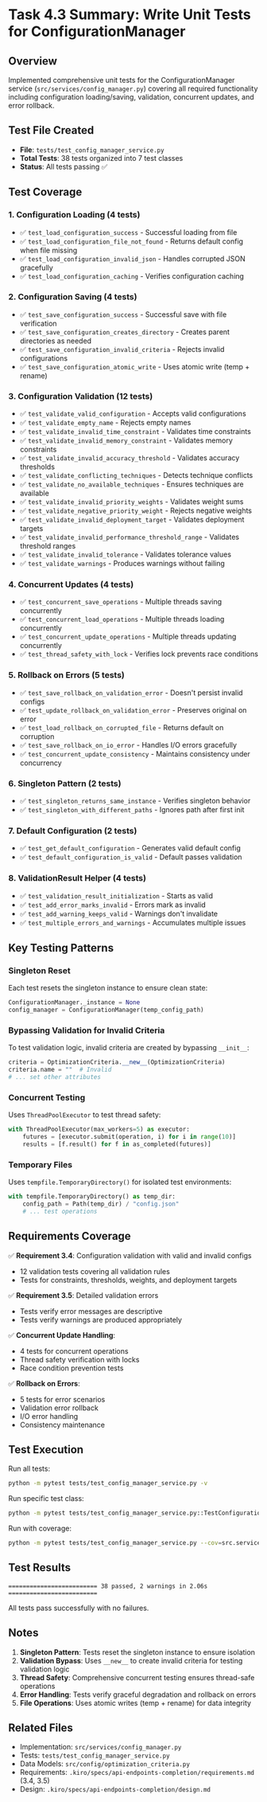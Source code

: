 # Task 4.3 Summary: Write Unit Tests for ConfigurationManager

## Overview
Implemented comprehensive unit tests for the ConfigurationManager service (`src/services/config_manager.py`) covering all required functionality including configuration loading/saving, validation, concurrent updates, and error rollback.

## Test File Created
- **File**: `tests/test_config_manager_service.py`
- **Total Tests**: 38 tests organized into 7 test classes
- **Status**: All tests passing ✅

## Test Coverage

### 1. Configuration Loading (4 tests)
- ✅ `test_load_configuration_success` - Successful loading from file
- ✅ `test_load_configuration_file_not_found` - Returns default config when file missing
- ✅ `test_load_configuration_invalid_json` - Handles corrupted JSON gracefully
- ✅ `test_load_configuration_caching` - Verifies configuration caching

### 2. Configuration Saving (4 tests)
- ✅ `test_save_configuration_success` - Successful save with file verification
- ✅ `test_save_configuration_creates_directory` - Creates parent directories as needed
- ✅ `test_save_configuration_invalid_criteria` - Rejects invalid configurations
- ✅ `test_save_configuration_atomic_write` - Uses atomic write (temp + rename)

### 3. Configuration Validation (12 tests)
- ✅ `test_validate_valid_configuration` - Accepts valid configurations
- ✅ `test_validate_empty_name` - Rejects empty names
- ✅ `test_validate_invalid_time_constraint` - Validates time constraints
- ✅ `test_validate_invalid_memory_constraint` - Validates memory constraints
- ✅ `test_validate_invalid_accuracy_threshold` - Validates accuracy thresholds
- ✅ `test_validate_conflicting_techniques` - Detects technique conflicts
- ✅ `test_validate_no_available_techniques` - Ensures techniques are available
- ✅ `test_validate_invalid_priority_weights` - Validates weight sums
- ✅ `test_validate_negative_priority_weight` - Rejects negative weights
- ✅ `test_validate_invalid_deployment_target` - Validates deployment targets
- ✅ `test_validate_invalid_performance_threshold_range` - Validates threshold ranges
- ✅ `test_validate_invalid_tolerance` - Validates tolerance values
- ✅ `test_validate_warnings` - Produces warnings without failing

### 4. Concurrent Updates (4 tests)
- ✅ `test_concurrent_save_operations` - Multiple threads saving concurrently
- ✅ `test_concurrent_load_operations` - Multiple threads loading concurrently
- ✅ `test_concurrent_update_operations` - Multiple threads updating concurrently
- ✅ `test_thread_safety_with_lock` - Verifies lock prevents race conditions

### 5. Rollback on Errors (5 tests)
- ✅ `test_save_rollback_on_validation_error` - Doesn't persist invalid configs
- ✅ `test_update_rollback_on_validation_error` - Preserves original on error
- ✅ `test_load_rollback_on_corrupted_file` - Returns default on corruption
- ✅ `test_save_rollback_on_io_error` - Handles I/O errors gracefully
- ✅ `test_concurrent_update_consistency` - Maintains consistency under concurrency

### 6. Singleton Pattern (2 tests)
- ✅ `test_singleton_returns_same_instance` - Verifies singleton behavior
- ✅ `test_singleton_with_different_paths` - Ignores path after first init

### 7. Default Configuration (2 tests)
- ✅ `test_get_default_configuration` - Generates valid default config
- ✅ `test_default_configuration_is_valid` - Default passes validation

### 8. ValidationResult Helper (4 tests)
- ✅ `test_validation_result_initialization` - Starts as valid
- ✅ `test_add_error_marks_invalid` - Errors mark as invalid
- ✅ `test_add_warning_keeps_valid` - Warnings don't invalidate
- ✅ `test_multiple_errors_and_warnings` - Accumulates multiple issues

## Key Testing Patterns

### Singleton Reset
Each test resets the singleton instance to ensure clean state:
```python
ConfigurationManager._instance = None
config_manager = ConfigurationManager(temp_config_path)
```

### Bypassing Validation for Invalid Criteria
To test validation logic, invalid criteria are created by bypassing `__init__`:
```python
criteria = OptimizationCriteria.__new__(OptimizationCriteria)
criteria.name = ""  # Invalid
# ... set other attributes
```

### Concurrent Testing
Uses `ThreadPoolExecutor` to test thread safety:
```python
with ThreadPoolExecutor(max_workers=5) as executor:
    futures = [executor.submit(operation, i) for i in range(10)]
    results = [f.result() for f in as_completed(futures)]
```

### Temporary Files
Uses `tempfile.TemporaryDirectory()` for isolated test environments:
```python
with tempfile.TemporaryDirectory() as temp_dir:
    config_path = Path(temp_dir) / "config.json"
    # ... test operations
```

## Requirements Coverage

✅ **Requirement 3.4**: Configuration validation with valid and invalid configs
- 12 validation tests covering all validation rules
- Tests for constraints, thresholds, weights, and deployment targets

✅ **Requirement 3.5**: Detailed validation errors
- Tests verify error messages are descriptive
- Tests verify warnings are produced appropriately

✅ **Concurrent Update Handling**:
- 4 tests for concurrent operations
- Thread safety verification with locks
- Race condition prevention tests

✅ **Rollback on Errors**:
- 5 tests for error scenarios
- Validation error rollback
- I/O error handling
- Consistency maintenance

## Test Execution

Run all tests:
```bash
python -m pytest tests/test_config_manager_service.py -v
```

Run specific test class:
```bash
python -m pytest tests/test_config_manager_service.py::TestConfigurationValidation -v
```

Run with coverage:
```bash
python -m pytest tests/test_config_manager_service.py --cov=src.services.config_manager --cov-report=term-missing
```

## Test Results
```
========================= 38 passed, 2 warnings in 2.06s =========================
```

All tests pass successfully with no failures.

## Notes

1. **Singleton Pattern**: Tests reset the singleton instance to ensure isolation
2. **Validation Bypass**: Uses `__new__` to create invalid criteria for testing validation logic
3. **Thread Safety**: Comprehensive concurrent testing ensures thread-safe operations
4. **Error Handling**: Tests verify graceful degradation and rollback on errors
5. **File Operations**: Uses atomic writes (temp + rename) for data integrity

## Related Files
- Implementation: `src/services/config_manager.py`
- Tests: `tests/test_config_manager_service.py`
- Data Models: `src/config/optimization_criteria.py`
- Requirements: `.kiro/specs/api-endpoints-completion/requirements.md` (3.4, 3.5)
- Design: `.kiro/specs/api-endpoints-completion/design.md`
